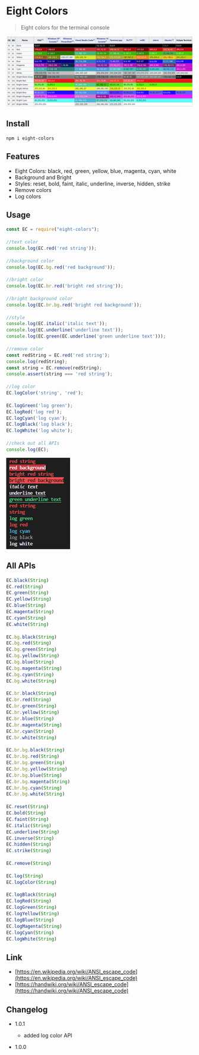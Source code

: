 # Eight Colors
> Eight colors for the terminal console

![](/scripts/eight-colors.png)
## Install
```
npm i eight-colors
```

## Features
* Eight Colors: black, red, green, yellow, blue, magenta, cyan, white
* Background and Bright
* Styles: reset, bold, faint, italic, underline, inverse, hidden, strike
* Remove colors
* Log colors


## Usage
```js
const EC = require("eight-colors");

//text color
console.log(EC.red('red string'));

//background color
console.log(EC.bg.red('red background'));

//bright color
console.log(EC.br.red('bright red string'));

//bright background color
console.log(EC.br.bg.red('bright red background'));

//style
console.log(EC.italic('italic text'));
console.log(EC.underline('underline text'));
console.log(EC.green(EC.underline('green underline text')));

//remove color
const redString = EC.red('red string');
console.log(redString);
const string = EC.remove(redString);
console.assert(string === 'red string');

//log color
EC.logColor('string', 'red');

EC.logGreen('log green');
EC.logRed('log red');
EC.logCyan('log cyan');
EC.logBlack('log black');
EC.logWhite('log white');

//check out all APIs
console.log(EC);

```
![](/scripts/screenshots.png)

## All APIs
```js
EC.black(String)
EC.red(String)
EC.green(String)
EC.yellow(String)
EC.blue(String)
EC.magenta(String)
EC.cyan(String)
EC.white(String)

EC.bg.black(String)
EC.bg.red(String)
EC.bg.green(String)
EC.bg.yellow(String)
EC.bg.blue(String)
EC.bg.magenta(String)
EC.bg.cyan(String)
EC.bg.white(String)

EC.br.black(String)
EC.br.red(String)
EC.br.green(String)
EC.br.yellow(String)
EC.br.blue(String)
EC.br.magenta(String)
EC.br.cyan(String)
EC.br.white(String)

EC.br.bg.black(String)
EC.br.bg.red(String)
EC.br.bg.green(String)
EC.br.bg.yellow(String)
EC.br.bg.blue(String)
EC.br.bg.magenta(String)
EC.br.bg.cyan(String)
EC.br.bg.white(String)

EC.reset(String)
EC.bold(String)
EC.faint(String)
EC.italic(String)
EC.underline(String)
EC.inverse(String)
EC.hidden(String)
EC.strike(String)

EC.remove(String)

EC.log(String)
EC.logColor(String)

EC.logBlack(String)
EC.logRed(String)
EC.logGreen(String)
EC.logYellow(String)
EC.logBlue(String)
EC.logMagenta(String)
EC.logCyan(String)
EC.logWhite(String)
```

## Link
- [https://en.wikipedia.org/wiki/ANSI_escape_code](https://en.wikipedia.org/wiki/ANSI_escape_code)
- [https://handwiki.org/wiki/ANSI_escape_code](https://handwiki.org/wiki/ANSI_escape_code)

## Changelog

* 1.0.1
    * added log color API

* 1.0.0